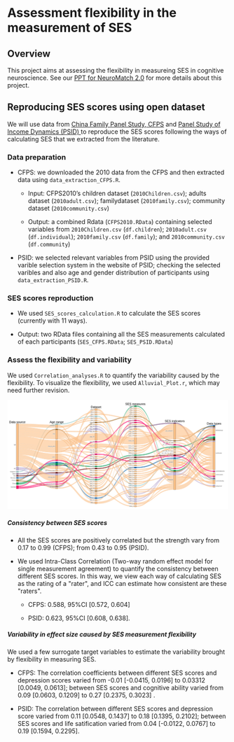 # Assessment flexibility in the measurement of SES

## Overview
This project aims at assessing the flexibility in measureing SES in cognitive neuroscience. See our [PPT for NeuroMatch 2.0](https://osf.io/gcxs6/) for more details about this project.

## Reproducing SES scores using open dataset
We will use data from [China Family Panel Study, CFPS](https://opendata.pku.edu.cn/dataverse/CFPS?language=en) and [Panel Study of Income Dynamics (PSID) ](https://psidonline.isr.umich.edu/) to reproduce the SES scores following the ways of calculating SES that we extracted from the literature. 

### Data preparation
* CFPS: we downloaded the 2010 data from the CFPS and then extracted data using `data_extraction_CFPS.R`. 
  * Input: CFPS2010’s children dataset (`2010Children.csv`); adults dataset (`2010adult.csv`); familydataset (`2010family.csv`); community dataset (`2010community.csv`)
  
  * Output: a combined Rdata (`CFPS2010.RData`) containing selected variables from `2010Children.csv` (`df.children`); `2010adult.csv` (`df.individual`); `2010family.csv` (`df.family`); and `2010community.csv` (`df.community`)

* PSID: we selected relevant variables from PSID using the provided varible selection system in the website of PSID; checking the selected varibles and also age and gender distribution of participants using `data_extraction_PSID.R`. 

### SES scores reproduction
* We used `SES_scores_calculation.R` to calculate the SES scores (currently with 11 ways). 

* Output: two RData files containing all the SES measurements calculated of each participants (`SES_CFPS.RData`; `SES_PSID.RData`)

### Assess the flexibility and variability
We used `Correlation_analyses.R` to quantify the variability caused by the flexibility. To visualize the flexibility, we used `Alluvial_Plot.r`, which may need further revision.

![Fig. flexibility of SES measures](./Alluvial.png)

##### Consistency between SES scores
* All the SES scores are positively correlated but the strength vary from 0.17 to 0.99 (CFPS); from 0.43 to 0.95 (PSID).

* We used Intra-Class Correlation (Two-way random effect model for single measurement agreement) to quantify the consistency between different SES scores. In this way, we view each way of calculating SES as the rating of a "rater", and ICC can estimate how consistent are these "raters". 

  * CFPS: 0.588, 95%CI [0.572, 0.604]

  * PSID: 0.623, 95%CI [0.608, 0.638]. 

##### Variability in effect size caused by SES measurement flexibility

We used a few surrogate target variables to estimate the variability brought by flexibility in measuring SES.

* CFPS: The correlation coefficients between different SES scores and depression scores varied from -0.01 [-0.0415, 0.0196] to 0.03312 [0.0049, 0.0613]; between SES scores and cognitive ability varied from 0.09 [0.0603, 0.1209] to 0.27 [0.2375, 0.3023] .

* PSID: The correlation between different SES scores and depression score varied from 0.11 [0.0548, 0.1437] to 0.18 [0.1395, 0.2102]; between SES scores and life satification varied from 0.04 [-0.0122, 0.0767] to 0.19 [0.1594, 0.2295].
